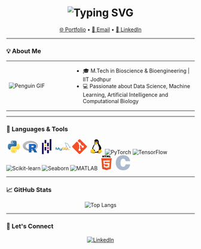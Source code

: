 <h1 align="center">
  <img src="https://readme-typing-svg.herokuapp.com?font=Fira+Code&size=30&duration=3000&pause=1000&color=36BCF7&center=true&vCenter=true&multiline=true&width=500&lines=👋+Hi%2C+I'm+Rupanjali+Singh;🚀+Research+Engineer+%7C+Bioinformatics+%7C+AI+%7C+ML" alt="Typing SVG"/>
</h1>

<p align="center">
  <a href="https://irupanjali.github.io/Portfolio/" target="_blank">🌐 Portfolio</a> • 
  <a href="mailto:rupanjalisingh10@gmail.com">📧 Email</a> • 
  <a href="https://linkedin.com/in/rupanjali-s-868a97209" target="_blank">💼 LinkedIn</a>
</p>

---

### 💡 About Me

<table>
  <tr>
    <td width="160">
      <img src="https://media.giphy.com/media/JlJJU8Rd2QP4qxjNBc/giphy.gif" alt="Penguin GIF" width="150"/>
    </td>
    <td>
      <ul>
        <li>🎓 M.Tech in Bioscience & Bioengineering | IIT Jodhpur</li>
        <li>💻 Passionate about Data Science, Machine Learning, Artificial Intelligence and Computational Biology</li>
      </ul>
    </td>
  </tr>
</table>

---

### 🔧 Languages & Tools

<p align="left">
  <img src="https://raw.githubusercontent.com/devicons/devicon/master/icons/python/python-original.svg" alt="Python" width="40"/>
  <img src="https://raw.githubusercontent.com/devicons/devicon/master/icons/r/r-original.svg" alt="R" width="40"/>
  <img src="https://raw.githubusercontent.com/devicons/devicon/master/icons/pandas/pandas-original.svg" alt="Pandas" width="40"/>
  <img src="https://raw.githubusercontent.com/devicons/devicon/master/icons/mysql/mysql-original-wordmark.svg" alt="MySQL" width="40"/>
  <img src="https://raw.githubusercontent.com/devicons/devicon/master/icons/git/git-original.svg" alt="Git" width="40"/>
  <img src="https://raw.githubusercontent.com/devicons/devicon/master/icons/linux/linux-original.svg" alt="Linux" width="40"/>
  <img src="https://www.vectorlogo.zone/logos/pytorch/pytorch-icon.svg" alt="PyTorch" width="40"/>
  <img src="https://www.vectorlogo.zone/logos/tensorflow/tensorflow-icon.svg" alt="TensorFlow" width="40"/>
  <img src="https://upload.wikimedia.org/wikipedia/commons/0/05/Scikit_learn_logo_small.svg" alt="Scikit-learn" width="40"/>
  <img src="https://seaborn.pydata.org/_images/logo-mark-lightbg.svg" alt="Seaborn" width="40"/>
  <img src="https://upload.wikimedia.org/wikipedia/commons/2/21/Matlab_Logo.png" alt="MATLAB" width="40"/>
  <img src="https://raw.githubusercontent.com/devicons/devicon/master/icons/html5/html5-original-wordmark.svg" alt="HTML5" width="40"/>
  <img src="https://raw.githubusercontent.com/devicons/devicon/master/icons/c/c-original.svg" alt="C" width="40"/>
</p>

---

### 📈 GitHub Stats

<p align="center">
  <img src="https://github-readme-stats.vercel.app/api/top-langs/?username=irupanjali&layout=compact&langs_count=10" alt="Top Langs" height="180"/>
</p>

---

### 🤝 Let's Connect

<p align="center">
  <a href="https://linkedin.com/in/rupanjali-s-868a97209" target="_blank">
    <img align="center" src="https://raw.githubusercontent.com/rahuldkjain/github-profile-readme-generator/master/src/images/icons/Social/linked-in-alt.svg" alt="LinkedIn" height="30" width="40" />
  </a>
</p>
